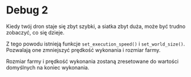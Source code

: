 # Debug 2
Kiedy twój dron staje się zbyt szybki, a siatka zbyt duża, może być trudno zobaczyć, co się dzieje.

Z tego powodu istnieją funkcje `set_execution_speed()` i `set_world_size()`.
Pozwalają one zmniejszyć prędkość wykonania i rozmiar farmy.

Rozmiar farmy i prędkość wykonania zostaną zresetowane do wartości domyślnych na koniec wykonania.